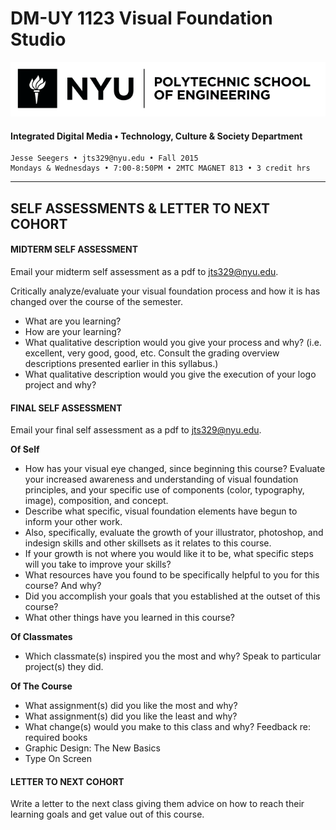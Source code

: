 # DM-UY 1123 Visual Foundation Studio

![NYU](nyu_soe_logo.png)
#### Integrated Digital Media • Technology, Culture & Society Department 

    Jesse Seegers • jts329@nyu.edu • Fall 2015 
    Mondays & Wednesdays • 7:00-8:50PM • 2MTC MAGNET 813 • 3 credit hrs

---


## SELF ASSESSMENTS & LETTER TO NEXT COHORT

#### MIDTERM SELF ASSESSMENT  

Email your midterm self assessment as a pdf to jts329@nyu.edu.

Critically analyze/evaluate your visual foundation process and how it is has changed over the course of the semester. 

* What are you learning? 
* How are your learning?
* What qualitative description would you give your process and why? (i.e. excellent, very good, good, etc. Consult the grading overview descriptions presented earlier in this syllabus.)
* What qualitative description would you give the execution of your logo project and why?


#### FINAL SELF ASSESSMENT   

Email your final self assessment as a pdf to jts329@nyu.edu.

**Of Self**

* How has your visual eye changed, since beginning this course? Evaluate your increased awareness and understanding of visual foundation principles, and your specific use of components (color, typography, image), composition, and concept. 
* Describe what specific, visual foundation elements have begun to inform your other work. 
* Also, specifically, evaluate the growth of your illustrator, photoshop, and indesign skills and other skillsets as it relates to this course. 
* If your growth is not where you would like it to be, what specific steps will you take to improve your skills?
* What resources have you found to be specifically helpful to you for this course? And why?
* Did you accomplish your goals that you established at the outset of this course?
* What other things have you learned in this course?

**Of Classmates**

* Which classmate(s) inspired you the most and why? Speak to particular project(s) they did.

**Of The Course**

* What assignment(s) did you like the most and why?
* What assignment(s) did you like the least and why?
* What change(s) would you make to this class and why?
Feedback re: required books
* Graphic Design: The New Basics
* Type On Screen


#### LETTER TO NEXT COHORT   

Write a letter to the next class giving them advice on how to reach their learning goals and get value out of this course.
